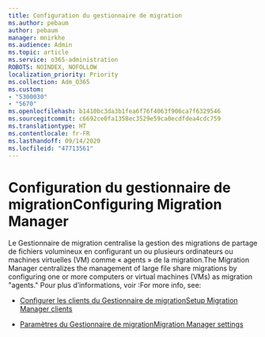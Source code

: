 ```yaml
---
title: Configuration du gestionnaire de migration
ms.author: pebaum
author: pebaum
manager: mnirkhe
ms.audience: Admin
ms.topic: article
ms.service: o365-administration
ROBOTS: NOINDEX, NOFOLLOW
localization_priority: Priority
ms.collection: Adm_O365
ms.custom:
- "5300030"
- "5670"
ms.openlocfilehash: b1410bc3da3b1fea6f76f4063f906ca7f6329546
ms.sourcegitcommit: c6692ce0fa1358ec3529e59ca0ecdfdea4cdc759
ms.translationtype: HT
ms.contentlocale: fr-FR
ms.lasthandoff: 09/14/2020
ms.locfileid: "47713561"
---
```

# <a name="configuring-migration-manager"></a><span data-ttu-id="fa84c-102">Configuration du gestionnaire de migration</span><span class="sxs-lookup"><span data-stu-id="fa84c-102">Configuring Migration Manager</span></span>

<span data-ttu-id="fa84c-103">Le Gestionnaire de migration centralise la gestion des migrations de partage de fichiers volumineux en configurant un ou plusieurs ordinateurs ou machines virtuelles (VM) comme « agents » de la migration.</span><span class="sxs-lookup"><span data-stu-id="fa84c-103">The Migration Manager centralizes the management of large file share migrations by configuring one or more computers or virtual machines (VMs) as migration "agents."</span></span> <span data-ttu-id="fa84c-104">Pour plus d’informations, voir :</span><span class="sxs-lookup"><span data-stu-id="fa84c-104">For more info, see:</span></span>

- [<span data-ttu-id="fa84c-105">Configurer les clients du Gestionnaire de migration</span><span class="sxs-lookup"><span data-stu-id="fa84c-105">Setup Migration Manager clients</span></span>](https://docs.microsoft.com/sharepointmigration/mm-setup-clients)

- [<span data-ttu-id="fa84c-106">Paramètres du Gestionnaire de migration</span><span class="sxs-lookup"><span data-stu-id="fa84c-106">Migration Manager settings</span></span>](https://docs.microsoft.com/sharepointmigration/mm-settings)
